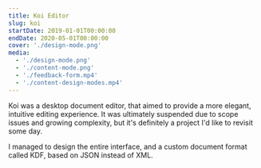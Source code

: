 ```yaml
---
title: Koi Editor
slug: koi
startDate: 2019-01-01T00:00:00
endDate: 2020-05-01T00:00:00
cover: './design-mode.png'
media:
  - './design-mode.png'
  - './content-mode.png'
  - './feedback-form.mp4'
  - './content-design-modes.mp4'
---
```


<!-- @format -->

Koi was a desktop document editor, that aimed to provide a more elegant,
intuitive editing experience. It was ultimately suspended due to scope issues
and growing complexity, but it's definitely a project I'd like to revisit some
day.

I managed to design the entire interface, and a custom document format called
KDF, based on JSON instead of XML.
